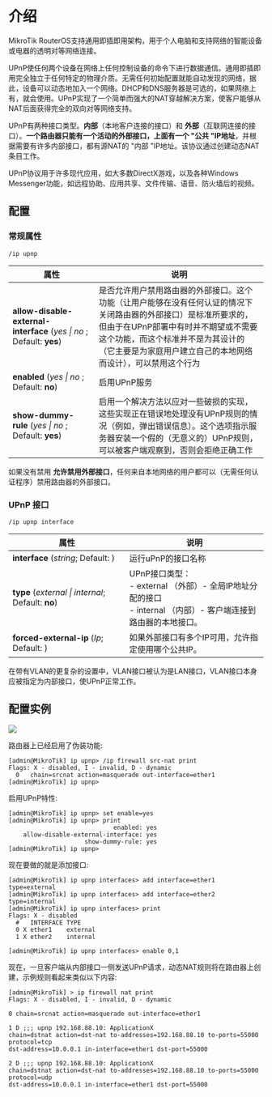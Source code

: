 # 介绍

MikroTik RouterOS支持通用即插即用架构，用于个人电脑和支持网络的智能设备或电器的透明对等网络连接。

UPnP使任何两个设备在网络上任何控制设备的命令下进行数据通信。通用即插即用完全独立于任何特定的物理介质。无需任何初始配置就能自动发现的网络，据此，设备可以动态地加入一个网络。DHCP和DNS服务器是可选的，如果网络上有，就会使用。UPnP实现了一个简单而强大的NAT穿越解决方案，使客户能够从NAT后面获得完全的双向对等网络支持。

UPnP有两种接口类型。**内部**（本地客户连接的接口）和 **外部**（互联网连接的接口）。**一个路由器只能有一个活动的外部接口，上面有一个 "公共 "IP地址**，并根据需要有许多内部接口，都有源NAT的 "内部 "IP地址。该协议通过创建动态NAT条目工作。

UPnP协议用于许多现代应用，如大多数DirectX游戏，以及各种Windows Messenger功能，如远程协助、应用共享、文件传输、语音、防火墙后的视频。

## 配置

### 常规属性

`/ip upnp`

| 属性                                                                                             | 说明                                                                                                                                                                                                                                                         |
| ------------------------------------------------------------------------------------------------ | ------------------------------------------------------------------------------------------------------------------------------------------------------------------------------------------------------------------------------------------------------------ |
| **allow-disable-external-interface** (_yes                            \| no_ ; Default: **yes**) | 是否允许用户禁用路由器的外部接口。这个功能（让用户能够在没有任何认证的情况下关闭路由器的外部接口）是标准所要求的，但由于在UPnP部署中有时并不期望或不需要这个功能，而这个标准并不是为其设计的（它主要是为家庭用户建立自己的本地网络而设计），可以禁用这个行为 |
| **enabled** (_yes                          \| no_ ; Default: **no**)                             | 启用UPnP服务                                                                                                                                                                                                                                                 |
| **show-dummy-rule** (_yes                  \| no_ ; Default: **yes**)                            | 启用一个解决方法以应对一些破损的实现，这些实现正在错误地处理没有UPnP规则的情况（例如，弹出错误信息）。这个选项指示服务器安装一个假的（无意义的）UPnP规则，可以被客户端观察到，否则会拒绝正确工作                                                             |

如果没有禁用 **允许禁用外部接口**，任何来自本地网络的用户都可以（无需任何认证程序）禁用路由器的外部接口。

### UPnP 接口

`/ip upnp interface`

| 属性                                                               | 说明                                                                                                               |
| ------------------------------------------------------------------ | ------------------------------------------------------------------------------------------------------------------ |
| **interface** (_string_; Default: )                                | 运行uPnP的接口名称                                                                                                 |
| **type** (_external                 \| internal_; Default: **no**) | UPnP接口类型：<br>- external （外部）- 全局IP地址分配的接口<br>- internal （内部）- 客户端连接到路由器的本地接口。 |
| **forced-external-ip** (_Ip_; Default: )                           | 如果外部接口有多个IP可用，允许指定使用哪个公共IP。                                                                 |

在带有VLAN的更复杂的设置中，VLAN接口被认为是LAN接口，VLAN接口本身应被指定为内部接口，使UPnP正常工作。

## 配置实例

![](https://help.mikrotik.com/docs/download/attachments/24805490/UPnP.png?version=2&modificationDate=1587632829058&api=v2)

路由器上已经启用了伪装功能:

```shell
[admin@MikroTik] ip upnp> /ip firewall src-nat print
Flags: X - disabled, I - invalid, D - dynamic
  0   chain=srcnat action=masquerade out-interface=ether1
[admin@MikroTik] ip upnp>
```

启用UPnP特性:

```shell
[admin@MikroTik] ip upnp> set enable=yes
[admin@MikroTik] ip upnp> print
                             enabled: yes
    allow-disable-external-interface: yes
                     show-dummy-rule: yes
[admin@MikroTik] ip upnp>
```

现在要做的就是添加接口:

```shell
[admin@MikroTik] ip upnp interfaces> add interface=ether1 type=external
[admin@MikroTik] ip upnp interfaces> add interface=ether2 type=internal
[admin@MikroTik] ip upnp interfaces> print
Flags: X - disabled
  #   INTERFACE TYPE
  0 X ether1    external
  1 X ether2    internal
 
[admin@MikroTik] ip upnp interfaces> enable 0,1
```

现在，一旦客户端从内部接口一侧发送UPnP请求，动态NAT规则将在路由器上创建，示例规则看起来类似以下内容:

```shell
[admin@MikroTik] > ip firewall nat print
Flags: X - disabled, I - invalid, D - dynamic
 
0 chain=srcnat action=masquerade out-interface=ether1
 
1 D ;;; upnp 192.168.88.10: ApplicationX
chain=dstnat action=dst-nat to-addresses=192.168.88.10 to-ports=55000 protocol=tcp
dst-address=10.0.0.1 in-interface=ether1 dst-port=55000
 
2 D ;;; upnp 192.168.88.10: ApplicationX
chain=dstnat action=dst-nat to-addresses=192.168.88.10 to-ports=55000 protocol=udp
dst-address=10.0.0.1 in-interface=ether1 dst-port=55000
```
